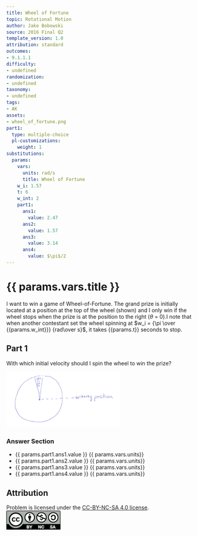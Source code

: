 ```yaml
---
title: Wheel of Fortune
topic: Rotational Motion
author: Jake Bobowski
source: 2016 Final Q2
template_version: 1.0
attribution: standard
outcomes:
- 9.1.1.1
difficulty:
- undefined
randomization:
- undefined
taxonomy:
- undefined
tags:
- AK
assets:
- wheel_of_fortune.png
part1:
  type: multiple-choice
  pl-customizations:
    weight: 1
substitutions:
  params:
    vars:
      units: rad/s
      title: Wheel of Fortune
    w_i: 1.57
    t: 6
    w_int: 2
    part1:
      ans1:
        value: 2.47
      ans2:
        value: 1.57
      ans3:
        value: 3.14
      ans4:
        value: $\pi$/2
---
```

# {{ params.vars.title }}
I want to win a game of Wheel-of-Fortune.
The grand prize is initially located at a position at the top of the wheel (shown) and I only win if the wheel stops when the prize is at the position to the right ($\theta$ = 0).I note that when another contestant set the wheel spinning at $w_i = {\pi \over {{params.w_int}}} {rad\over s}$, it takes {{params.t}} seconds to stop.

## Part 1

With which initial velocity should I spin the wheel to win the prize?

<img src="wheel_of_fortune.png" alt="Image of a wheel showing the winning section to be between the top center of the wheel, and approximately 10 degrees to the left." width=300>

### Answer Section

- {{ params.part1.ans1.value }} {{ params.vars.units}}
- {{ params.part1.ans2.value }} {{ params.vars.units}}
- {{ params.part1.ans3.value }} {{ params.vars.units}}
- {{ params.part1.ans4.value }} {{ params.vars.units}}

## Attribution

Problem is licensed under the [CC-BY-NC-SA 4.0 license](https://creativecommons.org/licenses/by-nc-sa/4.0/).<br> ![The Creative Commons 4.0 license requiring attribution-BY, non-commercial-NC, and share-alike-SA license.](https://raw.githubusercontent.com/firasm/bits/master/by-nc-sa.png)